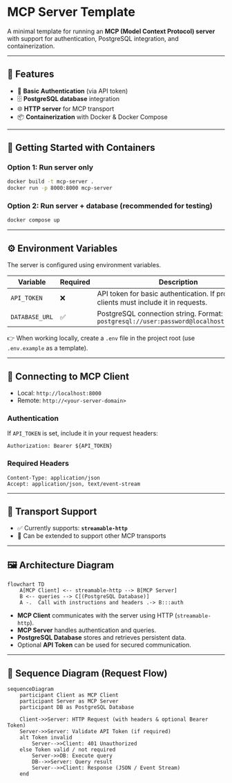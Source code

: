 # MCP Server Template

A minimal template for running an **MCP (Model Context Protocol) server** with support for authentication, PostgreSQL integration, and containerization.

---

## 🚀 Features

* 🔑 **Basic Authentication** (via API token)
* 🗄 **PostgreSQL database** integration
* 🌐 **HTTP server** for MCP transport
* 📦 **Containerization** with Docker & Docker Compose

---

## 🐳 Getting Started with Containers

### Option 1: Run server only

```bash
docker build -t mcp-server .
docker run -p 8000:8000 mcp-server
```

### Option 2: Run server + database (recommended for testing)

```bash
docker compose up
```

---

## ⚙️ Environment Variables

The server is configured using environment variables.

| Variable       | Required | Description                                                                            |
| -------------- | -------- | -------------------------------------------------------------------------------------- |
| `API_TOKEN`    | ❌        | API token for basic authentication. If provided, clients must include it in requests.  |
| `DATABASE_URL` | ✅        | PostgreSQL connection string. Format: `postgresql://user:password@localhost:5432/mydb` |

👉 When working locally, create a `.env` file in the project root (use `.env.example` as a template).

---

## 🔌 Connecting to MCP Client

* Local: `http://localhost:8000`
* Remote: `http://<your-server-domain>`

### Authentication

If `API_TOKEN` is set, include it in your request headers:

```
Authorization: Bearer ${API_TOKEN}
```

### Required Headers

```
Content-Type: application/json
Accept: application/json, text/event-stream
```

---

## 📡 Transport Support

* ✅ Currently supports: **`streamable-http`**
* 🚧 Can be extended to support other MCP transports

---

## 🖼 Architecture Diagram

```mermaid
flowchart TD
    A[MCP Client] <-- streamable-http --> B[MCP Server]
    B <-- queries --> C[(PostgreSQL Database)]
    A -.  Call with instructions and headers .-> B:::auth
```

* **MCP Client** communicates with the server using HTTP (`streamable-http`).
* **MCP Server** handles authentication and queries.
* **PostgreSQL Database** stores and retrieves persistent data.
* Optional **API Token** can be used for secured communication.


---

## 🔄 Sequence Diagram (Request Flow)

```mermaid
sequenceDiagram
    participant Client as MCP Client
    participant Server as MCP Server
    participant DB as PostgreSQL Database

    Client->>Server: HTTP Request (with headers & optional Bearer Token)
    Server->>Server: Validate API Token (if required)
    alt Token invalid
        Server-->>Client: 401 Unauthorized
    else Token valid / not required
        Server->>DB: Execute query
        DB-->>Server: Query result
        Server-->>Client: Response (JSON / Event Stream)
    end
```
